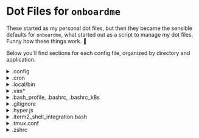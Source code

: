 # Dot Files for `onboardme`

These started as my personal dot files, but then they became the sensible
 defaults for `onboardme`, what started out as a script to manage my dot files.
 Funny how these things work. :shrug:

 Below you'll find sections for each config file, organized by directory and application.


<details>
  <summary>.config</summary>

  <blockquote>
  
  Below are directories that would be located in your home directory, under `.config`:

  <details>
    <summary>asciinema</summary>
    
  <blockquote>
    
  File: [`~/.config/asciinema/config`](.config/asciinema/config)

  Config file for [`asciinema`](https://asciinema.org/), a lightweight, purely text-based approach to terminal recording. Currently it just sets the shell command to be `/bin/bash --login`, which loads your bash variables. This could be changed to a different shell and their equivilent.
  
  </blockquote>
    
  </details>
    

  <details>
    <summary>gh</summary>
    
  <blockquote>
    
  File: [`~/.config/gh/config.yml`](.config/gh/config.yml)

  Config file for [`gh`](https://cli.github.com/), the GitHub CLI. There's not a ton in there, but it uses [`rich-cli`](https://github.com/Textualize/rich-cli) as a prettier pager, and firefox as a browser, and setting vim as an editor. The rest is stock, and subject to change.
  
  </blockquote>
    
  </details>
  
  <details>
    <summary>glab-cli</summary>
    
  <blockquote>
    
  File: [`~/.config/glab-cli/config.yml`](.config/glab-cli/config.yml)

  Config file for [`glab`](https://glab-cli.io/), an open source GitLab CLI tool. There's not a ton in there, but it uses a dark theme, firefox as a browser, and vim as an editor.  The rest is stock, and subject to change.
  
  </blockquote>
    
  </details>
  
  <details>
    <summary>karabiner</summary>
    
  <blockquote>
  
  File: [`~/.config/karabiner/karabiner.json`](.config/karabiner/karabiner.json)

  Config file for [karabiner](https://karabiner-elements.pqrs.org/),
  which is used to map capslock to control on macOS and other key remapping that
  can be really useful.
  
  </blockquote>
    
  </details>
  
  <details>
    <summary>kitty</summary>
    
  <blockquote>
    
  Files:
  - [`~/.config/kitty/kitty.conf`](.config/kitty/kitty.conf)
  - [`~/.config/kitty/kitty-dark.png`](.config/kitty/kitty-dark.png)

  Config files related to [kitty](https://sw.kovidgoyal.net/kitty/), a terminal emulator.
  Cute open source kitty icon image by [DinkDonk](https://github.com/DinkDonk/kitty-icon),
  as well as a basic kitty.conf to use some [nerdfonts](https://www.nerdfonts.com/),
  and set up look and feel on macOS.
  
  </blockquote>

  </details>
  
  <details>
    <summary>lsd</summary>
    
  <blockquote>
    
  File: [`~/.config/lsd/config.yaml`](.config/lsd/config.yaml)

  Config file for [`lsd`](https://github.com/Peltoche/lsd), an [`ls`](https://linux.die.net/man/1/ls) alternative with icons and pretty colors. There's an intension to write and release a theme for lsd eventually.
  
  </blockquote>
  
  </details>
  
  <details>
    <summary>lsimg</summary>
    
  <blockquote>
    
  File: [`~/.config/lsimg/config.yaml`](.config/lsimg/config.yaml)

  This is a local project that I'm working on to rewrite a bash script in python,
  to do basic checking of images in the terminal. I might remove it though,
  because after discovering [ranger][ranger], it might not be really needed :shrug:
  
  </blockquote>

  </details>
  
  <details>
    <summary>neofetch</summary>
    
  <blockquote>
    
  File: [`~/.config/neofetch/config.conf`](.config/neofetch/config.conf)

  Config file for [neofetch](https://github.com/dylanaraps/neofetch), A command-line system information tool written in bash 3.2+. The intension is to pair down information to only what's needed, and maybe have a cute image :)
  
  </blockquote>
    
  </details>
  
  <details>
    <summary>nvim</summary>
    
  <blockquote>
    
  Config files for [neovim](https://neovim.io/) is a hyperextensible Vim-based text editor, which is in some ways a sucessor to vim. It's a lot faster, for one, and there's more support for more languages, which means more plugins. Uses [packer](https://github.com/wbthomason/packer.nvim) to manager neovim plugins.

  Each file explained below:

  ### [`init.lua`](.config/nvim/init.lua)
  The main global configuration changes are:
  - turning off mouse scrolling
  - enabling line numbers
  - adding a cursorline
  - setting column 80 to be a different color for tidy code
  - enabling gui colors so you aren't limited to like 8 colors
  - uses the [spacechalk](https://github.com/jessebot/space-chalk) colorscheme
  - sources all the files in [~/.config/nvim/lua](.config/nvim/lua), including packer, plugins, and local plugin configs.

  ### [`~/.config/nvim/packerinit.vim`](.config/nvim/packerinit.vim)
  This is a quick and dirty lua function to print " ♥ ♥ ♥ " if neovim is running in an interactive session and packer completes an action, and to exit if we're running headless, meaning we're running in a script.

  ### [`~/.config/nvim/lua/plugins.lua`](.config/nvim/lua/plugins.lua)
  This is the configuration for packer, our plugin manager for neovim. It installs packer, and then all of our plugins. You can check out all the plugins that are installed, or called from vim plugins [here](https://github.com/jessebot/dot_files/blob/main/.config/nvim/lua/plugins.lua#L15).

  ### [`~/.config/nvim/lua/user/airline.lua`](.config/nvim/lua/user/airline.lua)
  This local config file sets defaults for [airline](https://github.com/vim-airline/vim-airline), a status line for vim and neovim. The configurations are:
  - use space_chalk theme
  - enables [powerline fonts][powerline fonts] (fun icons)
  - disables empty sections of the status line
  - enables the ale extension to work with airline for linting
  - changes the default dividers to be   and '
  - sets a line number percentage function for a slimmer ln segment

  ### [`~/.config/nvim/lua/user/ale.lua`](.config/nvim/lua/user/ale.lua)
  local config sets defaults for [ale](https://github.com/dense-analysis/ale) such as:
  - enable ale by default
  - error icons are now  and warn icons are now 
  - don't lint on text changes, only on mode changes
  - use lints for python such as ruff and flake8
  - run autofixers on save
  - move between errors

  ### [`~/.config/nvim/lua/user/dashboard.lua`](.config/nvim/lua/user/dashboard.lua)
  local config for a starting screen [dashboard](https://github.com/glepnir/dashboard-nvim) for neovim. You should just check out the file to see what's being done. It's cute ascii art and utilizes [telescope](https://github.com/nvim-telescope/telescope.nvim) to check out your files and previously opened files.

  ### [`~/.config/nvim/lua/user/folding.lua`](.config/nvim/lua/user/folding.lua)
  local config file to enable folding, which is just vim speak for collapsing blocks of code. Sets some defaults.

  ### [`~/.config/nvim/lua/user/nvim-tree.lua`](.config/nvim/lua/user/nvim-tree.lua)
  local config file for [nvim-tree](https://github.com/nvim-tree/nvim-tree.lua), a neovim file explorer written in lua, with icons.

  Opens on opening of any file, and auto-adjusts its window size.

  ### [`~/.config/nvim/lua/user/tree-sitter.lua`](.config/nvim/lua/user/tree-sitter.lua)
  local config file for the nvim [tree-sitter](https://github.com/nvim-treesitter/nvim-treesitter) plugin, which helps with syntax highlighting of various things.

  currently installing syntax for: "lua", "yaml", "bash", "hcl"
  
  </blockquote>

  </details>
  
  <details>
    <summary>Powerline</summary>
    
  <blockquote>
    
  Configuration files for [powerline][powerline], a status line for BASH and tmux. We enable a space_chalk color theme, as well as battery information, git information, and local IP address.

  Files for colors:
  - [`~/.config/powerline/colors.json`](.config/powerline/colors.json)
  - [`~/.config/powerline/colorschemes/default.json`](.config/powerline/colorschemes/default.json)
  - [`~/.config/powerline/colorschemes/shell/default.json`](.config/powerline/colorschemes/shell/default.json)

  Files for configuring powerline for a login shell, and the console shell:
  - [`~/.config/powerline/themes/shell/default.json`](.config/powerline/themes/shell/default.json)
  - [`~/.config/powerline/themes/powerline.json`](.config/powerline/themes/powerline.json)
  - [`~/.config/powerline/themes/powerline_terminus.json`](.config/powerline/themes/powerline_terminus.json)
  - [`~/.config/powerline/themes/unicode_terminus.json`](.config/powerline/themes/unicode_terminus.json)

  File for configuring [tmux][tmux] status line:
  - [`~/.config/powerline/themes/tmux/default.json`](.config/powerline/)
  
  </blockquote>
  
  </details>

  <details>
    <summary>Ranger</summary>
    
  <blockquote>
    
  Files:
  - [`~/.config/ranger/scope.sh`](.config/ranger/scope.sh)
  - [`~/.config/ranger/rc.conf`](.config/ranger/rc.conf)

  [ranger][ranger] is a TUI file manager. We enable file previews using iterm2 and video previews using ffmpegthumbnailer. We also enable svg previews.
  
  </blockquote>
  
  </details>

</details>

<details>
  <summary>.cron</summary>
  
   <blockquote>
  local cron jobs for alarms and updates
    </blockquote>
    
</details>

<details>
  <summary>.local/bin</summary>
  
  <blockquote>
  This is just where we throw a few really simple scripts like:
  imgcat, and it2setkeylabel for iterm2 to cat images in the terminal and use the touchbar on macOS with iterm2.
  there's also a `utc` command there, for ease of use printing the time in UTC.
 
  </blockquote>
    
</details>

<details>
  <summary>.vim*</summary>
  
   <blockquote>
 
  Configuration for [vim][vim], a text editor, and it's plugins, installed via vim-plug.

  [`~/.vimrc`](.vimrc) is the main file for the global vim configuration. We set a
  lot of defaults, including:
  - setting window width to 82 characters
  - enabling line numbers
  - enabling highlighting of column cursor is on
  - add a colored column on column 80 for tidy python
  - sets a nerd font for vim
  - enable syntax highlighting
  - use space_chalk colorscheme
  - configure icons for VimDevicons, and NERDTree
  - ale icons changed, ale linters and fixers set for python
  - gitgutter icons
  - folding defaults
  - sets backups
  - allow backspace in insert mode
  - default tabbing
  - set search history
  - installs all the plugins [here](https://github.com/jessebot/dot_files/blob/main/.vimrc#L452)
  - uses template files below

  Auto-install vim-plug:
  - [`~/.vim/autoload/plug.vim`](.vim/autoload/plug.vim)

  Files for syntax highlighting for python, ssh_known_hosts, and toml files:
  - [`~/.vim/syntax/python.vim`](.vim/syntax/python.vim)
  - [`~/.vim/syntax/ssh_known_hosts.vim`](.vim/syntax/ssh_known_hosts.vim)
  - [`~/.vim/syntax/toml.vim`](.vim/syntax/toml.vim)

  Files for default values in a python or markdown file:
  - [`~/.vim/templates/template.md`](.vim/templates/template.md)
  - [`~/.vim/templates/template.py`](.vim/templates/template.py)

</blockquote>

</details>

<details>
  <summary>.bash_profile, .bashrc, .bashrc_k8s</summary>
  
   <blockquote>
   
  Configuration for BASH. The `.bash_profile` just sources the `.bashrc`, since macOS default looks for bash_profile instead of bashrc.

  The `.bashrc` sets the following defaults:
  - turns off bells
  - sets vim as your text editor
  - enables 256 colors
  - fix how less handles non-text input files
  - change the default colors for less used in man pages
  - set history sizes
  - set pathing for go and python
  - enable tab completion
  - aliases away MANY typos
  - aliases a bunch of shorter commands to longer commands
  - changes default pagers used when file is too long for catting
  - runs neofetch when you source it
  - sources any other files called `.bashrc*`

  The `.bashrc_k8s` is for kubernetes defaults:
  - helpful sensible aliases such as: `kg` for `kubectl get`
  - set pathing for `krew`, a plugin manager for `kubectl`.
  
  </blockquote>

</details>

<details>
  <summary>.gitignore</summary>
  
   <blockquote>
  Git ignore file for all sorts of things in a home directory that should never get committed.
    </blockquote>

</details>

<details>
  <summary>.hyper.js</summary>
  
   <blockquote>
  Sensible defaults for the hyper terminal emulator.
    </blockquote>

</details>

<details>
  <summary>.iterm2_shell_integration.bash</summary>
  
   <blockquote>
  This is for installing the iterm2 shell integration for macOS.
    </blockquote>

</details>

<details>
  <summary>.tmux.conf</summary>
  
<blockquote>
Config file for tmux. Currently, it will:
- Sets 256 colors
- enable the [powerline][powerline] tmux status line
</blockquote>

</details>

<details>
  <summary>.zshrc</summary>
  
  <blockquote>
  a .zshrc a friend wrote for me once, and I never removed :)
  Who knows what lives there. :shrug:
  
  </blockquote>

</details>

[powerline]: https://github.com/powerline/powerline "powerline"
[powerline fonts]: https://github.com/powerline/fonts "powerline fonts"
[ranger]: https://github.com/ranger/ranger "ranger file manager"
[tmux]: https://github.com/tmux/tmux "tmux"
[vim]: https://www.vim.org/ "vim, a text editor"

